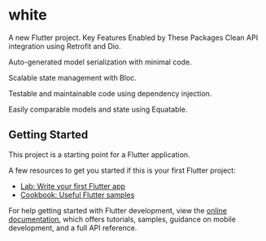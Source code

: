 # white

A new Flutter project.
Key Features Enabled by These Packages
Clean API integration using Retrofit and Dio.

Auto-generated model serialization with minimal code.

Scalable state management with Bloc.

Testable and maintainable code using dependency injection.

Easily comparable models and state using Equatable.
## Getting Started

This project is a starting point for a Flutter application.

A few resources to get you started if this is your first Flutter project:

- [Lab: Write your first Flutter app](https://docs.flutter.dev/get-started/codelab)
- [Cookbook: Useful Flutter samples](https://docs.flutter.dev/cookbook)

For help getting started with Flutter development, view the
[online documentation](https://docs.flutter.dev/), which offers tutorials,
samples, guidance on mobile development, and a full API reference.
